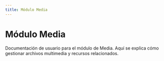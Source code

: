 ```yaml
---
title: Módulo Media
---
```


# Módulo Media

Documentación de usuario para el módulo de Media. Aquí se explica cómo gestionar archivos multimedia y recursos relacionados.
